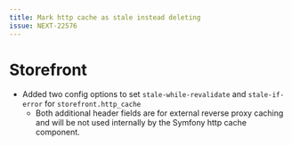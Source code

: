 ```yaml
---
title: Mark http cache as stale instead deleting
issue: NEXT-22576
---
```

# Storefront
* Added two config options to set `stale-while-revalidate` and `stale-if-error` for `storefront.http_cache`
  * Both additional header fields are for external reverse proxy caching and will be not used internally by the Symfony http cache component.
